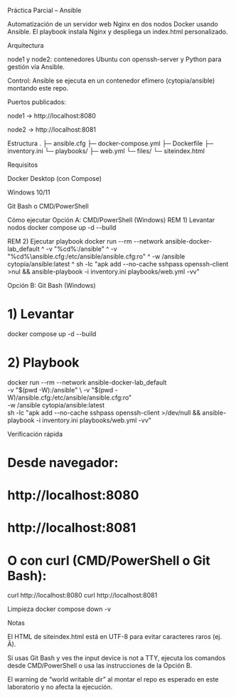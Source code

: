 Práctica Parcial – Ansible

Automatización de un servidor web Nginx en dos nodos Docker usando Ansible.
El playbook instala Nginx y despliega un index.html personalizado.

Arquitectura

node1 y node2: contenedores Ubuntu con openssh-server y Python para gestión vía Ansible.

Control: Ansible se ejecuta en un contenedor efímero (cytopia/ansible) montando este repo.

Puertos publicados:

node1 → http://localhost:8080

node2 → http://localhost:8081

Estructura
.
├─ ansible.cfg
├─ docker-compose.yml
├─ Dockerfile
├─ inventory.ini
└─ playbooks/
   ├─ web.yml
   └─ files/
      └─ siteindex.html

Requisitos

Docker Desktop (con Compose)

Windows 10/11

Git Bash o CMD/PowerShell

Cómo ejecutar
Opción A: CMD/PowerShell (Windows)
REM 1) Levantar nodos
docker compose up -d --build

REM 2) Ejecutar playbook
docker run --rm --network ansible-docker-lab_default ^
  -v "%cd%:/ansible" ^
  -v "%cd%\ansible.cfg:/etc/ansible/ansible.cfg:ro" ^
  -w /ansible cytopia/ansible:latest ^
  sh -lc "apk add --no-cache sshpass openssh-client >nul && ansible-playbook -i inventory.ini playbooks/web.yml -vv"

Opción B: Git Bash (Windows)
# 1) Levantar
docker compose up -d --build

# 2) Playbook
docker run --rm --network ansible-docker-lab_default \
  -v "$(pwd -W):/ansible" \
  -v "$(pwd -W)/ansible.cfg:/etc/ansible/ansible.cfg:ro" \
  -w /ansible cytopia/ansible:latest \
  sh -lc "apk add --no-cache sshpass openssh-client >/dev/null && ansible-playbook -i inventory.ini playbooks/web.yml -vv"

Verificación rápida
# Desde navegador:
# http://localhost:8080
# http://localhost:8081

# O con curl (CMD/PowerShell o Git Bash):
curl http://localhost:8080
curl http://localhost:8081

Limpieza
docker compose down -v

Notas

El HTML de siteindex.html está en UTF-8 para evitar caracteres raros (ej. Â).

Si usas Git Bash y ves the input device is not a TTY, ejecuta los comandos desde CMD/PowerShell o usa las instrucciones de la Opción B.

El warning de “world writable dir” al montar el repo es esperado en este laboratorio y no afecta la ejecución.

